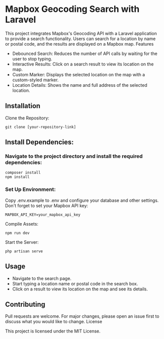 # Mapbox Geocoding Search with Laravel

This project integrates Mapbox's Geocoding API with a Laravel application to provide a search functionality. Users can search for a location by name or postal code, and the results are displayed on a Mapbox map.
Features

- Debounced Search: Reduces the number of API calls by waiting for the user to stop typing.
- Interactive Results: Click on a search result to view its location on the map.
- Custom Marker: Displays the selected location on the map with a custom-styled marker.
- Location Details: Shows the name and full address of the selected location.

## Installation

Clone the Repository:

    git clone [your-repository-link]

## Install Dependencies:

### Navigate to the project directory and install the required dependencies:

    composer install
    npm install

### Set Up Environment:
Copy .env.example to .env and configure your database and other settings. Don't forget to set your Mapbox API key:

    MAPBOX_API_KEY=your_mapbox_api_key

Compile Assets:

    npm run dev

Start the Server:

    php artisan serve

## Usage

- Navigate to the search page.
- Start typing a location name or postal code in the search box.
- Click on a result to view its location on the map and see its details.

## Contributing

Pull requests are welcome. For major changes, please open an issue first to discuss what you would like to change.
License

This project is licensed under the MIT License.
